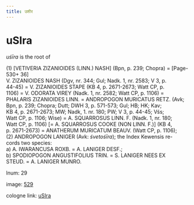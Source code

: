 ```yaml
---
title: उशीर
---
```


# uSIra

<i>uśīra</i>  is the root of <div n="P" />(1) [<bot>VETIVERIA ZIZANIOIDES (LINN.) NASH</bot>] (Bpn, p. 239; Chopra) = [Page-530+ 36] <div n="lb" /><bot>V. ZIZANIOIDES NASH</bot> (Dgv, nr. 344; Gul; Nadk. 1, nr. 2583; V 3, p. <div n="lb" />44-45) = <bot>V. ZIZANIOIDES STAPE</bot> (KB 4, p. 2671-2673; Watt CP, p. <div n="lb" />1106) = <bot>V. ODORATA VIREY</bot> (Nadk. 1, nr. 2582; Watt CP, p. 1106) = <div n="lb" /><bot>PHALARIS ZIZANIOIDES LINN.</bot> = <bot>ANDROPOGON MURICATUS RETZ.</bot> (Avk; <div n="lb" />Bpn, p. 239; Chopra; Dutt; DWH 3, p. 571-573; Gul; HB; HK; Kav; <div n="lb" />KB 4, p. 2671-2673; MW; Nadk, 1. nr. 180; PW; V 3, p. 44-45; Vśs; <div n="lb" />Watt CP, p. 1106; Wise) = <bot>A. SQUARROSUS LINN. F.</bot> (Nadk. 1, nr. 180; <div n="lb" />Watt CP, p. 1106) [= <bot>A. SQUARROSUS COOKE</bot> (<bot>NON LINN. F.</bot>)] (KB 4, <div n="lb" />p. 2671-2673) = <bot>ANATHERUM MURICATUM BEAUV.</bot> (Watt CP, p. 1106); <div n="P" />(2) <bot>ANDROPOGON LANIGER</bot> (Avk: <i>śvetośīra</i>); the Index Kewensis re- <div n="lb" />cords two species: <div n="P" />a) <bot>A. IWARANCUSA ROXB.</bot> = <bot>A. LANIGER DESF.</bot>; <div n="P" />b) <bot>SPODIOPOGON ANGUSTIFOLIUS TRIN.</bot> = <bot>S. LANIGER NEES EX <div n="lb" />STEUD.</bot> = <bot>A. LANIGER MUNRO.</bot>

lnum: 29

image: [529](https://www.sanskrit-lexicon.uni-koeln.de/scans/csl-apidev/servepdf.php?dict=snp&page=529)

cologne link: [uSIra](https://sanskrit-lexicon.uni-koeln.de/scans/csl-apidev/getword.php?dict=snp&key=uSIra)


